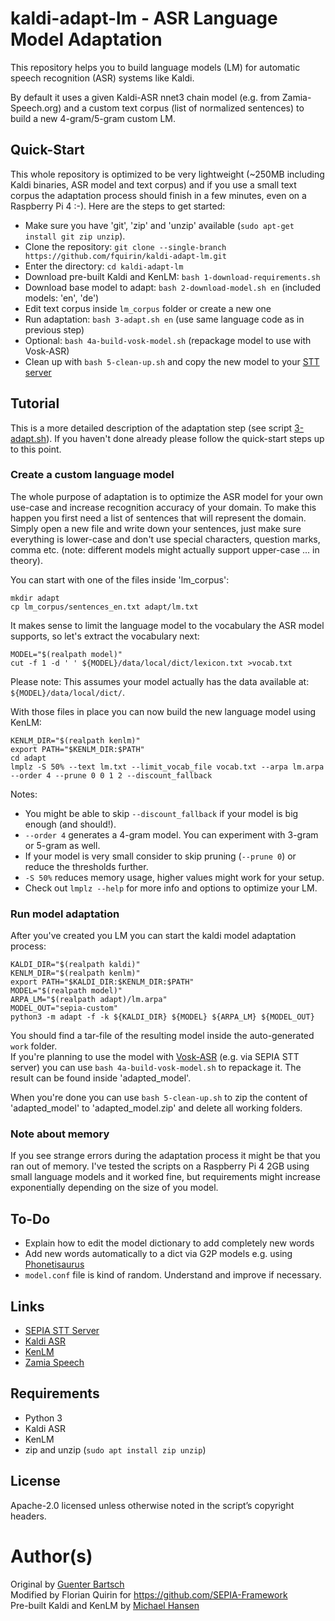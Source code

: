 # kaldi-adapt-lm - ASR Language Model Adaptation

This repository helps you to build language models (LM) for automatic speech recognition (ASR) systems like Kaldi.  
  
By default it uses a given Kaldi-ASR nnet3 chain model (e.g. from Zamia-Speech.org) and a custom text corpus (list of normalized sentences) to build a new 4-gram/5-gram custom LM.

## Quick-Start

This whole repository is optimized to be very lightweight (~250MB including Kaldi binaries, ASR model and text corpus) and if you use a small text corpus the adaptation process should finish in a few minutes, even on a Raspberry Pi 4 :-).
Here are the steps to get started:

- Make sure you have 'git', 'zip' and 'unzip' available (`sudo apt-get install git zip unzip`).
- Clone the repository: `git clone --single-branch https://github.com/fquirin/kaldi-adapt-lm.git`
- Enter the directory: `cd kaldi-adapt-lm`
- Download pre-built Kaldi and KenLM: `bash 1-download-requirements.sh`
- Download base model to adapt: `bash 2-download-model.sh en` (included models: 'en', 'de')
- Edit text corpus inside `lm_corpus` folder or create a new one
- Run adaptation: `bash 3-adapt.sh en` (use same language code as in previous step)
- Optional: `bash 4a-build-vosk-model.sh` (repackage model to use with Vosk-ASR)
- Clean up with `bash 5-clean-up.sh` and copy the new model to your [STT server](https://github.com/SEPIA-Framework/sepia-stt-server)

## Tutorial

This is a more detailed description of the adaptation step (see script [3-adapt.sh](3-adapt.sh)). If you haven't done already please follow the quick-start steps up to this point.

### Create a custom language model

The whole purpose of adaptation is to optimize the ASR model for your own use-case and increase recognition accuracy of your domain.
To make this happen you first need a list of sentences that will represent the domain.
Simply open a new file and write down your sentences, just make sure everything is lower-case and don't use special characters, question marks, comma etc. (note: different models might actually support upper-case ... in theory).  
  
You can start with one of the files inside 'lm_corpus':
```
mkdir adapt
cp lm_corpus/sentences_en.txt adapt/lm.txt
```

It makes sense to limit the language model to the vocabulary the ASR model supports, so let's extract the vocabulary next:
```
MODEL="$(realpath model)"
cut -f 1 -d ' ' ${MODEL}/data/local/dict/lexicon.txt >vocab.txt
```

Please note: This assumes your model actually has the data available at: `${MODEL}/data/local/dict/`.  
  
With those files in place you can now build the new language model using KenLM:
```
KENLM_DIR="$(realpath kenlm)"
export PATH="$KENLM_DIR:$PATH"
cd adapt
lmplz -S 50% --text lm.txt --limit_vocab_file vocab.txt --arpa lm.arpa --order 4 --prune 0 0 1 2 --discount_fallback
```

Notes:
- You might be able to skip `--discount_fallback` if your model is big enough (and should!).
- `--order 4` generates a 4-gram model. You can experiment with 3-gram or 5-gram as well.
- If your model is very small consider to skip pruning (`--prune 0`) or reduce the thresholds further.
- `-S 50%` reduces memory usage, higher values might work for your setup.
- Check out `lmplz --help` for more info and options to optimize your LM.

### Run model adaptation

After you've created you LM you can start the kaldi model adaptation process:
```
KALDI_DIR="$(realpath kaldi)"
KENLM_DIR="$(realpath kenlm)"
export PATH="$KALDI_DIR:$KENLM_DIR:$PATH"
MODEL="$(realpath model)"
ARPA_LM="$(realpath adapt)/lm.arpa"
MODEL_OUT="sepia-custom"
python3 -m adapt -f -k ${KALDI_DIR} ${MODEL} ${ARPA_LM} ${MODEL_OUT}
```

You should find a tar-file of the resulting model inside the auto-generated `work` folder.  
If you're planning to use the model with [Vosk-ASR](https://alphacephei.com/vosk/) (e.g. via SEPIA STT server) you can use `bash 4a-build-vosk-model.sh` to repackage it. The result can be found inside 'adapted_model'.  
  
When you're done you can use `bash 5-clean-up.sh` to zip the content of 'adapted_model' to 'adapted_model.zip' and delete all working folders.

### Note about memory

If you see strange errors during the adaptation process it might be that you ran out of memory.
I've tested the scripts on a Raspberry Pi 4 2GB using small language models and it worked fine, but requirements might increase exponentially depending on the size of you model.

## To-Do

- Explain how to edit the model dictionary to add completely new words
- Add new words automatically to a dict via G2P models e.g. using [Phonetisaurus](https://github.com/AdolfVonKleist/Phonetisaurus)
- `model.conf` file is kind of random. Understand and improve if necessary.

## Links

- [SEPIA STT Server](https://github.com/SEPIA-Framework/sepia-stt-server)
- [Kaldi ASR](http://kaldi-asr.org)
- [KenLM](https://github.com/kpu/kenlm)
- [Zamia Speech](https://zamia-speech.org)

## Requirements

- Python 3
- Kaldi ASR
- KenLM
- zip and unzip (`sudo apt install zip unzip`)

## License

Apache-2.0 licensed unless otherwise noted in the script’s copyright headers.

# Author(s)

Original by [Guenter Bartsch](https://zamia-speech.org)  
Modified by Florian Quirin for https://github.com/SEPIA-Framework  
Pre-built Kaldi and KenLM by [Michael Hansen](https://github.com/synesthesiam)
